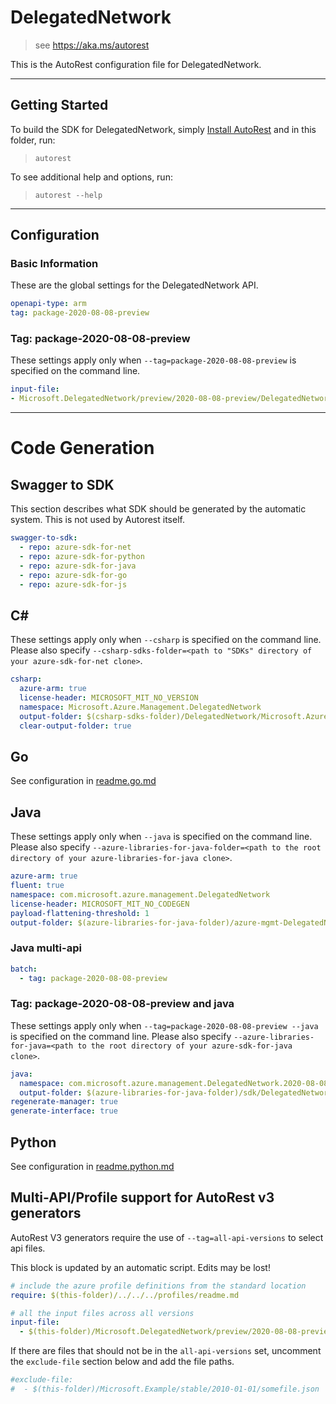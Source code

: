 # DelegatedNetwork

> see https://aka.ms/autorest

This is the AutoRest configuration file for DelegatedNetwork.



---
## Getting Started
To build the SDK for DelegatedNetwork, simply [Install AutoRest](https://aka.ms/autorest/install) and in this folder, run:

> `autorest`

To see additional help and options, run:

> `autorest --help`
---

## Configuration



### Basic Information
These are the global settings for the DelegatedNetwork API.

``` yaml
openapi-type: arm
tag: package-2020-08-08-preview
```


### Tag: package-2020-08-08-preview

These settings apply only when `--tag=package-2020-08-08-preview` is specified on the command line.

``` yaml $(tag) == 'package-2020-08-08-preview'
input-file:
- Microsoft.DelegatedNetwork/preview/2020-08-08-preview/DelegatedNetwork.json
```

---
# Code Generation


## Swagger to SDK

This section describes what SDK should be generated by the automatic system.
This is not used by Autorest itself.

``` yaml $(swagger-to-sdk)
swagger-to-sdk:
  - repo: azure-sdk-for-net
  - repo: azure-sdk-for-python
  - repo: azure-sdk-for-java
  - repo: azure-sdk-for-go
  - repo: azure-sdk-for-js
```

## C#

These settings apply only when `--csharp` is specified on the command line.
Please also specify `--csharp-sdks-folder=<path to "SDKs" directory of your azure-sdk-for-net clone>`.

``` yaml $(csharp)
csharp:
  azure-arm: true
  license-header: MICROSOFT_MIT_NO_VERSION
  namespace: Microsoft.Azure.Management.DelegatedNetwork
  output-folder: $(csharp-sdks-folder)/DelegatedNetwork/Microsoft.Azure.Management.DelegatedNetwork/src/Generated
  clear-output-folder: true
```

## Go

See configuration in [readme.go.md](./readme.go.md)

## Java

These settings apply only when `--java` is specified on the command line.
Please also specify `--azure-libraries-for-java-folder=<path to the root directory of your azure-libraries-for-java clone>`.

``` yaml $(java)
azure-arm: true
fluent: true
namespace: com.microsoft.azure.management.DelegatedNetwork
license-header: MICROSOFT_MIT_NO_CODEGEN
payload-flattening-threshold: 1
output-folder: $(azure-libraries-for-java-folder)/azure-mgmt-DelegatedNetwork
```

### Java multi-api

``` yaml $(java) && $(multiapi)
batch:
  - tag: package-2020-08-08-preview
```

### Tag: package-2020-08-08-preview and java

These settings apply only when `--tag=package-2020-08-08-preview --java` is specified on the command line.
Please also specify `--azure-libraries-for-java=<path to the root directory of your azure-sdk-for-java clone>`.

``` yaml $(tag) == 'package-2020-08-08-preview' && $(java) && $(multiapi)
java:
  namespace: com.microsoft.azure.management.DelegatedNetwork.2020-08-08-preview
  output-folder: $(azure-libraries-for-java-folder)/sdk/DelegatedNetwork/mgmt-2020-08-08-preview
regenerate-manager: true
generate-interface: true
```

## Python

See configuration in [readme.python.md](./readme.python.md)



## Multi-API/Profile support for AutoRest v3 generators

AutoRest V3 generators require the use of `--tag=all-api-versions` to select api files.

This block is updated by an automatic script. Edits may be lost!

``` yaml $(tag) == 'all-api-versions' /* autogenerated */
# include the azure profile definitions from the standard location
require: $(this-folder)/../../../profiles/readme.md

# all the input files across all versions
input-file:
  - $(this-folder)/Microsoft.DelegatedNetwork/preview/2020-08-08-preview/DelegatedNetwork.json

```

If there are files that should not be in the `all-api-versions` set,
uncomment the  `exclude-file` section below and add the file paths.

``` yaml $(tag) == 'all-api-versions'
#exclude-file:
#  - $(this-folder)/Microsoft.Example/stable/2010-01-01/somefile.json
```

